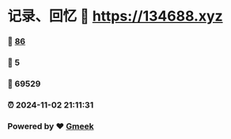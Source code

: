 # 记录、回忆 :link: https://134688.xyz 
### :page_facing_up: [86](https://134688.xyz/tag.html) 
### :speech_balloon: 5 
### :hibiscus: 69529 
### :alarm_clock: 2024-11-02 21:11:31 
### Powered by :heart: [Gmeek](https://github.com/Meekdai/Gmeek)
